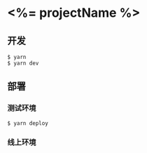 # <%= projectName %>

## 开发
```
$ yarn
$ yarn dev
```

## 部署
### 测试环境
```
$ yarn deploy
```

### 线上环境
